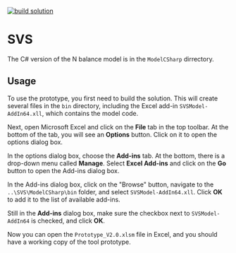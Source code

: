 [![build solution](https://github.com/PlantandFoodResearch/SVS/actions/workflows/build-solution.yml/badge.svg)](https://github.com/PlantandFoodResearch/SVS/actions/workflows/build-solution.yml)

# SVS

The C# version of the N balance model is in the `ModelCSharp` dirrectory.

## Usage

To use the prototype, you first need to build the solution. This will create several files in the `bin` directory, including the Excel add-in `SVSModel-AddIn64.xll`, which contains the model code.

Next, open Microsoft Excel and click on the **File** tab in the top toolbar. At the bottom of the tab, you will see an **Options** button. Click on it to open the options dialog box.

In the options dialog box, choose the **Add-ins** tab. At the bottom, there is a drop-down menu called **Manage**. Select **Excel Add-ins** and click on the **Go** button to open the Add-ins dialog box.

In the Add-ins dialog box, click on the "Browse" button, navigate to the `..\SVS\ModelCSharp\bin` folder, and select `SVSModel-AddIn64.xll`. Click **OK** to add it to the list of available add-ins.

Still in the **Add-ins** dialog box, make sure the checkbox next to `SVSModel-AddIn64` is checked, and click **OK**.

Now you can open the `Prototype_V2.0.xlsm` file in Excel, and you should have a working copy of the tool prototype.

